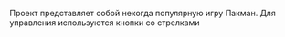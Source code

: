 Проект представляет собой некогда популярную игру Пакман.
Для управления используются кнопки со стрелками
